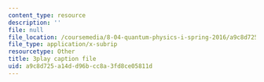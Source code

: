 ```yaml
---
content_type: resource
description: ''
file: null
file_location: /coursemedia/8-04-quantum-physics-i-spring-2016/a9c8d725a14dd96bcc8a3fd8ce05811d_z79v39lMR3k.srt
file_type: application/x-subrip
resourcetype: Other
title: 3play caption file
uid: a9c8d725-a14d-d96b-cc8a-3fd8ce05811d
---
```

